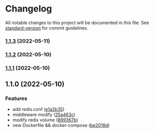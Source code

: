 # Changelog

All notable changes to this project will be documented in this file. See [standard-version](https://github.com/conventional-changelog/standard-version) for commit guidelines.

### [1.1.3](https://github.com/zjzjzjzj1874/docker/compare/v1.1.2...v1.1.3) (2022-05-11)

### [1.1.2](https://github.com/zjzjzjzj1874/docker/compare/v1.1.1...v1.1.2) (2022-05-10)

### [1.1.1](https://github.com/zjzjzjzj1874/docker/compare/v1.1.0...v1.1.1) (2022-05-10)

## 1.1.0 (2022-05-10)


### Features

* add redis.conf ([e1a2b35](https://github.com/zjzjzjzj1874/docker/commit/e1a2b35a16c08c7c908adcd91943f78f8fb51970))
* middleware modify ([25a463c](https://github.com/zjzjzjzj1874/docker/commit/25a463c3acfb5a5e9796550ba8ba030eca3a69c7))
* modify redis volume ([869367b](https://github.com/zjzjzjzj1874/docker/commit/869367b4db51bf21130c4aa09b36a50d51e8e362))
* new Dockerfile && docker-compose ([be2018d](https://github.com/zjzjzjzj1874/docker/commit/be2018dd2ba0ac54a3275b725c511a2e0c82463f))
